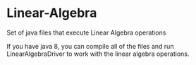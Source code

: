 Linear-Algebra
==============

Set of java files that execute Linear Algebra operations

If you have java 8, you can compile all of the files and run LinearAlgebraDriver to work with the linear algebra operations.
